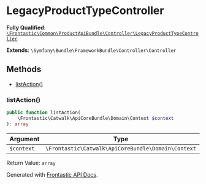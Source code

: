 #  LegacyProductTypeController

**Fully Qualified**: [`\Frontastic\Common\ProductApiBundle\Controller\LegacyProductTypeController`](../../../../src/php/ProductApiBundle/Controller/LegacyProductTypeController.php)

**Extends**: `\Symfony\Bundle\FrameworkBundle\Controller\Controller`

## Methods

* [listAction()](#listaction)

### listAction()

```php
public function listAction(
    \Frontastic\Catwalk\ApiCoreBundle\Domain\Context $context
): array
```

Argument|Type|Default|Description
--------|----|-------|-----------
`$context`|`\Frontastic\Catwalk\ApiCoreBundle\Domain\Context`||

Return Value: `array`

Generated with [Frontastic API Docs](https://github.com/FrontasticGmbH/apidocs).
